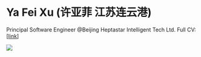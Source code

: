 # Ya Fei Xu (许亚菲 江苏连云港)

Principal Software Engineer @Beijing Heptastar Intelligent Tech Ltd.
Full CV: [[link](https://cv-xuyafei-v141000.pages.dev/)]



[![](//clustrmaps.com/map_v2.png?cl=0e1633&w=a&t=tt&d=ZEyQFXd6AhKiGuXzWw5CacldY3nE2Ujiv4HO4zmwEmQ&co=0b4975&ct=cdd4d9)](https://clustrmaps.com/site/19ncd)










